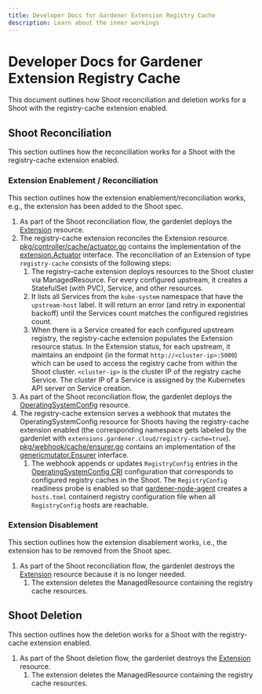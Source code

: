 ```yaml
---
title: Developer Docs for Gardener Extension Registry Cache
description: Learn about the inner workings
---
```


# Developer Docs for Gardener Extension Registry Cache

This document outlines how Shoot reconciliation and deletion works for a Shoot with the registry-cache extension enabled.

## Shoot Reconciliation

This section outlines how the reconciliation works for a Shoot with the registry-cache extension enabled.

### Extension Enablement / Reconciliation

This section outlines how the extension enablement/reconciliation works, e.g., the extension has been added to the Shoot spec.

1. As part of the Shoot reconciliation flow, the gardenlet deploys the [Extension](https://github.com/gardener/gardener/blob/master/docs/extensions/extension.md) resource.
1. The registry-cache extension reconciles the Extension resource. [pkg/controller/cache/actuator.go](../../pkg/controller/cache/actuator.go) contains the implementation of the [extension.Actuator](https://github.com/gardener/gardener/blob/v1.88.0/extensions/pkg/controller/extension/actuator.go) interface. The reconciliation of an Extension of type `registry-cache` consists of the following steps:
   1. The registry-cache extension deploys resources to the Shoot cluster via ManagedResource. For every configured upstream, it creates a StatefulSet (with PVC), Service, and other resources.
   1. It lists all Services from the `kube-system` namespace that have the `upstream-host` label. It will return an error (and retry in exponential backoff) until the Services count matches the configured registries count.
   1. When there is a Service created for each configured upstream registry, the registry-cache extension populates the Extension resource status. In the Extension status, for each upstream, it maintains an endpoint (in the format `http://<cluster-ip>:5000`) which can be used to access the registry cache from within the Shoot cluster. `<cluster-ip>` is the cluster IP of the registry cache Service. The cluster IP of a Service is assigned by the Kubernetes API server on Service creation.
1. As part of the Shoot reconciliation flow, the gardenlet deploys the [OperatingSystemConfig](https://github.com/gardener/gardener/blob/master/docs/extensions/operatingsystemconfig.md) resource.
1. The registry-cache extension serves a webhook that mutates the OperatingSystemConfig resource for Shoots having the registry-cache extension enabled (the corresponding namespace gets labeled by the gardenlet with `extensions.gardener.cloud/registry-cache=true`). [pkg/webhook/cache/ensurer.go](../../pkg/webhook/cache/ensurer.go) contains an implementation of the [genericmutator.Ensurer](https://github.com/gardener/gardener/blob/v1.88.0/extensions/pkg/webhook/controlplane/genericmutator/mutator.go) interface.
   1. The webhook appends or updates `RegistryConfig` entries in the [OperatingSystemConfig CRI](https://github.com/gardener/gardener/blob/master/docs/extensions/operatingsystemconfig.md#cri-support) configuration that corresponds to configured registry caches in the Shoot. The `RegistryConfig` readiness probe is enabled so that [gardener-node-agent](https://github.com/gardener/gardener/blob/master/docs/concepts/node-agent.md) creates a `hosts.toml` containerd registry configuration file when all `RegistryConfig` hosts are reachable.

### Extension Disablement

This section outlines how the extension disablement works, i.e., the extension has to be removed from the Shoot spec.

1. As part of the Shoot reconciliation flow, the gardenlet destroys the [Extension](https://github.com/gardener/gardener/blob/master/docs/extensions/extension.md) resource because it is no longer needed.
   1. The extension deletes the ManagedResource containing the registry cache resources.

## Shoot Deletion

This section outlines how the deletion works for a Shoot with the registry-cache extension enabled.

1. As part of the Shoot deletion flow, the gardenlet destroys the [Extension](https://github.com/gardener/gardener/blob/master/docs/extensions/extension.md) resource.
   1. The extension deletes the ManagedResource containing the registry cache resources.
